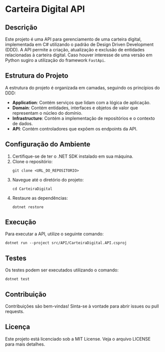 # Carteira Digital API

## Descrição
Este projeto é uma API para gerenciamento de uma carteira digital, implementada em C# utilizando o padrão de Design Driven Development (DDD). A API permite a criação, atualização e exclusão de entidades relacionadas à carteira digital. Caso houver interesse de uma versão em Python sugiro a utilização do framework ``FastApi``.

## Estrutura do Projeto
A estrutura do projeto é organizada em camadas, seguindo os princípios do DDD:

- **Application**: Contém serviços que lidam com a lógica de aplicação.
- **Domain**: Contém entidades, interfaces e objetos de valor que representam o núcleo do domínio.
- **Infrastructure**: Contém a implementação de repositórios e o contexto de dados.
- **API**: Contém controladores que expõem os endpoints da API.

## Configuração do Ambiente
1. Certifique-se de ter o .NET SDK instalado em sua máquina.
2. Clone o repositório:
   ```
   git clone <URL_DO_REPOSITORIO>
   ```
3. Navegue até o diretório do projeto:
   ```
   cd CarteiraDigital
   ```
4. Restaure as dependências:
   ```
   dotnet restore
   ```

## Execução
Para executar a API, utilize o seguinte comando:
```
dotnet run --project src/API/CarteiraDigital.API.csproj
```

## Testes
Os testes podem ser executados utilizando o comando:
```
dotnet test
```

## Contribuição
Contribuições são bem-vindas! Sinta-se à vontade para abrir issues ou pull requests.

## Licença
Este projeto está licenciado sob a MIT License. Veja o arquivo LICENSE para mais detalhes.